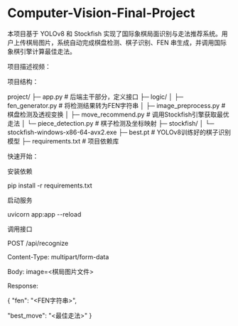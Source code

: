 # Computer-Vision-Final-Project
本项目基于 YOLOv8 和 Stockfish 实现了国际象棋局面识别与走法推荐系统。用户上传棋局图片，系统自动完成棋盘检测、棋子识别、FEN 串生成，并调用国际象棋引擎计算最佳走法。

项目描述视频：

项目结构：

project/
    ├─ app.py                     # 后端主干部分，定义接口
    ├─ logic/
    │  ├─ fen_generator.py        # 将检测结果转为FEN字符串
    │  ├─ image_preprocess.py     # 棋盘检测及透视变换
    │  ├─ move_recommend.py       # 调用Stockfish引擎获取最优走法
    │  └─ piece_detection.py      # 棋子检测及坐标映射
    ├─ stockfish/
    │  └─ stockfish-windows-x86-64-avx2.exe
    ├─ best.pt                    # YOLOv8训练好的棋子识别模型
    ├─ requirements.txt           # 项目依赖库

快速开始：


安装依赖

pip install -r requirements.txt

启动服务

uvicorn app:app --reload

调用接口

POST /api/recognize

Content-Type: multipart/form-data

Body: image=<棋局图片文件>

Response:

{
  "fen": "<FEN字符串>",
  
  "best_move": "<最佳走法>"
}
